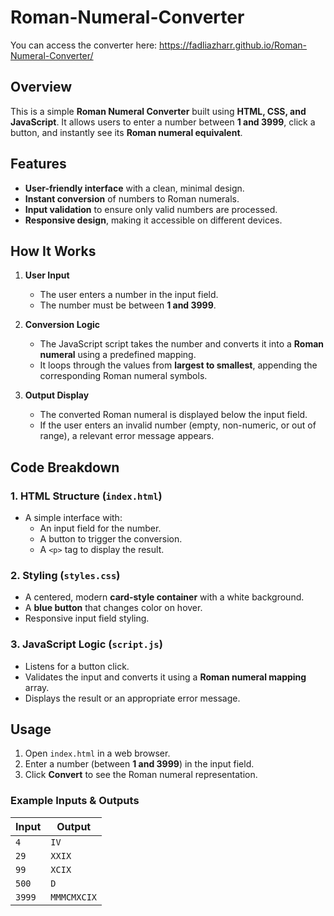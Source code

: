# Roman-Numeral-Converter

You can access the converter here:
https://fadliazharr.github.io/Roman-Numeral-Converter/


## Overview  

This is a simple **Roman Numeral Converter** built using **HTML, CSS, and JavaScript**. It allows users to enter a number between **1 and 3999**, click a button, and instantly see its **Roman numeral equivalent**.  

## Features  

- **User-friendly interface** with a clean, minimal design.  
- **Instant conversion** of numbers to Roman numerals.  
- **Input validation** to ensure only valid numbers are processed.  
- **Responsive design**, making it accessible on different devices.  

## How It Works  

1. **User Input**  
   - The user enters a number in the input field.  
   - The number must be between **1 and 3999**.  

2. **Conversion Logic**  
   - The JavaScript script takes the number and converts it into a **Roman numeral** using a predefined mapping.  
   - It loops through the values from **largest to smallest**, appending the corresponding Roman numeral symbols.  

3. **Output Display**  
   - The converted Roman numeral is displayed below the input field.  
   - If the user enters an invalid number (empty, non-numeric, or out of range), a relevant error message appears.  

## Code Breakdown  

### 1. **HTML Structure (`index.html`)**  
- A simple interface with:  
  - An input field for the number.  
  - A button to trigger the conversion.  
  - A `<p>` tag to display the result.  

### 2. **Styling (`styles.css`)**  
- A centered, modern **card-style container** with a white background.  
- A **blue button** that changes color on hover.  
- Responsive input field styling.  

### 3. **JavaScript Logic (`script.js`)**  
- Listens for a button click.  
- Validates the input and converts it using a **Roman numeral mapping** array.  
- Displays the result or an appropriate error message.  

## Usage  

1. Open `index.html` in a web browser.  
2. Enter a number (between **1 and 3999**) in the input field.  
3. Click **Convert** to see the Roman numeral representation.  

### Example Inputs & Outputs  

| Input | Output |
|--------|--------|
| `4` | `IV` |
| `29` | `XXIX` |
| `99` | `XCIX` |
| `500` | `D` |
| `3999` | `MMMCMXCIX` |



